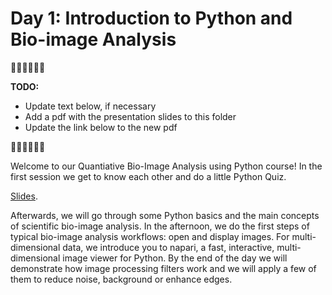 # Day 1: Introduction to Python and Bio-image Analysis

🚧🚧🚧🚧🚧🚧

**TODO:** 
 - Update text below, if necessary
 - Add a pdf with the presentation slides to this folder
 - Update the link below to the new pdf

🚧🚧🚧🚧🚧🚧

Welcome to our Quantiative Bio-Image Analysis using Python course! In the first session we get to know each other and do a little Python Quiz.

[Slides](https://github.com/BiAPoL/Image-data-science-with-Python-and-Napari-EPFL2022/raw/main/docs/day1/Introduction_Course.pdf).

Afterwards, we will go through some Python basics and the main concepts of scientific bio-image analysis. In the afternoon, we do the first steps of typical bio-image analysis workflows: open and display images. For multi-dimensional data, we introduce you to napari, a fast, interactive, multi-dimensional image viewer for Python. By the end of the day we will demonstrate how image processing filters work and we will apply a few of them to reduce noise, background or enhance edges. 


